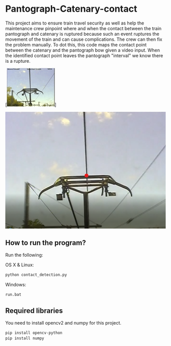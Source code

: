 # Pantograph-Catenary-contact
This project aims to ensure train travel security as well as help the maintenance crew pinpoint where and when the contact between the train pantograph and catenary is ruptured because such an event ruptures the movement of the train and can cause complications. The crew can then fix the problem manually. 
To dot this, this code maps the contact point between the catenary and the pantograph bow given a video input. When the identified contact point leaves the pantograph "interval" we know there is a rupture.

[![Demo Doccou alpha](sncf_gif.gif)]

<img src="Capture.PNG" alt="Sample" width="600"/>

## How to run the program?
Run the following:

OS X & Linux:

```sh
python contact_detection.py
```

Windows:

```sh
run.bat
```

## Required libraries

You need to install opencv2 and numpy for this project. 

```sh
pip install opencv-python
pip install numpy
```


<!-- Markdown link & img dfn's -->
[npm-image]: https://img.shields.io/npm/v/datadog-metrics.svg?style=flat-square
[npm-url]: https://npmjs.org/package/datadog-metrics
[npm-downloads]: https://img.shields.io/npm/dm/datadog-metrics.svg?style=flat-square
[travis-image]: https://img.shields.io/travis/dbader/node-datadog-metrics/master.svg?style=flat-square
[travis-url]: https://travis-ci.org/dbader/node-datadog-metrics
[wiki]: https://github.com/yourname/yourproject/wiki
